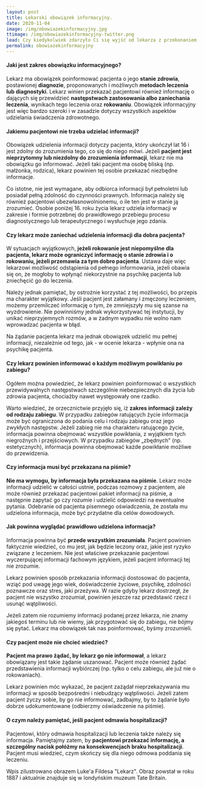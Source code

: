 ```yaml
---
layout: post
title: Lekarski obowiązek informacyjny.
date: 2020-11-04
image: /img/obowiazekinformacyjny.jpg
ttimage: /img/obowiazekinformacyjny-twitter.png
lead: Czy kiedykolwiek zdarzyło Ci się wyjść od lekarza z przekonaniem, że tak naprawdę nie wiesz, co Ci jest? Podczas ostatniej wizyty w szpitalu nie wytłumaczono Ci, jakie są możliwe powikłania po zabiegu, któremu zostaniesz poddany? A może jesteś lekarzem i zastanawiasz się, ile właściwie pacjent wiedzieć musi, a czego wiedzieć nie powinien? Przedmiotowy wpis poświęcę lekarskiemu obowiązkowi informacyjnemu.
permalink: obowiazekinformacyjny
---
```


#### Jaki jest zakres obowiązku informacyjnego?
Lekarz ma obowiązek poinformować pacjenta o jego **stanie zdrowia**, postawionej **diagnozie**, proponowanych i możliwych **metodach leczenia lub diagnostyki**. Lekarz winien przekazać pacjentowi również informację o dających się przewidzieć **następstwach zastosowania albo zaniechania leczenia**, wynikach tego leczenia oraz **rokowaniu**. Obowiązek informacyjny jest więc bardzo szeroki i w zasadzie dotyczy wszystkich aspektów udzielania świadczenia zdrowotnego.

#### Jakiemu pacjentowi nie trzeba udzielać informacji?
Obowiązek udzielenia informacji dotyczy pacjenta, który ukończył lat 16 i jest zdolny do zrozumienia tego, co się do niego mówi. Jeżeli **pacjent jest nieprzytomny lub niezdolny do zrozumienia informacji**, lekarz nie ma obowiązku go informować. Jeżeli taki pacjent ma osobę bliską (np. małżonka, rodzica), lekarz powinien tej osobie przekazać niezbędne informacje.

Co istotne, nie jest wymagane, aby odbiorca informacji był pełnoletni lub posiadał pełną zdolność do czynności prawnych. Informacja należy się również pacjentowi ubezwłasnowolnionemu, o ile ten jest w stanie ją zrozumieć. Osobie poniżej 16. roku życia lekarz udziela informacji w zakresie i formie potrzebnej do prawidłowego przebiegu procesu diagnostycznego lub terapeutycznego i wysłuchuje jego zdania.

#### Czy lekarz może zaniechać udzielenia informacji dla dobra pacjenta?
W sytuacjach wyjątkowych, **jeżeli rokowanie jest niepomyślne dla pacjenta, lekarz może ograniczyć informację o stanie zdrowia i o rokowaniu, jeżeli przemawia za tym dobro pacjenta**. Ustawa daje więc lekarzowi możliwość odstąpienia od pełnego informowania, jeżeli obawia się on, że mogłoby to wpłynąć niekorzystnie na psychikę pacjenta lub zniechęcić go do leczenia.

Należy jednak pamiętać, by ostrożnie korzystać z tej możliwości, bo przepis ma charakter wyjątkowy. Jeśli pacjent jest załamany i zmęczony leczeniem, możemy przemilczeć informację o tym, że zmniejszyły mu się szanse na wyzdrowienie. Nie powinniśmy jednak wykorzystywać tej instytucji, by unikać nieprzyjemnych rozmów, a w żadnym wypadku nie wolno nam wprowadzać pacjenta w błąd.

Na żądanie pacjenta lekarz ma jednak obowiązek udzielić mu pełnej informacji, niezależnie od tego, jak - w ocenie lekarza - wpłynie ona na psychikę pacjenta.

#### Czy lekarz powinien informować o każdym możliwym powikłaniu po zabiegu?
Ogółem można powiedzieć, że lekarz powinien poinformować o wszystkich przewidywalnych następstwach szczególnie niebezpiecznych dla życia lub zdrowia pacjenta, chociażby nawet występowały one rzadko.

Warto wiedzieć, że orzecznictwie przyjęło się, iż **zakres informacji zależy od rodzaju zabiegu**. W przypadku zabiegów ratujących życie informacja może być ograniczona do podania celu i rodzaju zabiegu oraz jego zwykłych następstw. Jeżeli zabieg nie ma charakteru ratującego życie, informacja powinna obejmować wszystkie powikłania, z wyjątkiem tych niegroźnych i przejściowych. W przypadku zabiegów „zbędnych” (np. estetycznych), informacja powinna obejmować każde powikłanie możliwe do przewidzenia.

#### Czy informacja musi być przekazana na piśmie?
**Nie ma wymogu, by informacja była przekazana na piśmie**. Lekarz może informacji udzielić w całości ustnie, podczas rozmowy z pacjentem, ale może również przekazać pacjentowi pakiet informacji na piśmie, a następnie zapytać go czy rozumie i udzielić odpowiedzi na ewentualne pytania. Odebranie od pacjenta pisemnego oświadczenia, że została mu udzielona informacja, może być przydatne dla celów dowodowych.

#### Jak powinna wyglądać prawidłowo udzielona informacja?
Informacja powinna być **przede wszystkim zrozumiała**. Pacjent powinien faktycznie wiedzieć, co mu jest, jak będzie leczony oraz, jakie jest ryzyko związane z leczeniem. Nie jest właściwe przekazanie pacjentowi wyczerpującej informacji fachowym językiem, jeżeli pacjent informacji tej nie zrozumie.

Lekarz powinien sposób przekazania informacji dostosować do pacjenta, wziąć pod uwagę jego wiek, doświadczenie życiowe, psychikę, zdolności poznawcze oraz stres, jaki przeżywa. W razie gdyby lekarz dostrzegł, że pacjent nie wszystko zrozumiał, powinien jeszcze raz przedstawić rzecz i usunąć wątpliwości.

Jeżeli zatem nie rozumiemy informacji podanej przez lekarza, nie znamy jakiegoś terminu lub nie wiemy, jak przygotować się do zabiegu, nie bójmy się pytać. Lekarz ma obowiązek tak nas poinformować, byśmy zrozumieli.

#### Czy pacjent może nie chcieć wiedzieć?
**Pacjent ma prawo żądać, by lekarz go nie informował**, a lekarz obowiązany jest takie żądanie uszanować. Pacjent może również żądać przedstawienia informacji wybiórczej (np. tylko o celu zabiegu, ale już nie o rokowaniach).

Lekarz powinien móc wykazać, że pacjent zażądał nieprzekazywania mu informacji w sposób bezpośredni i niebudzący wątpliwości. Jeżeli zatem pacjent życzy sobie, by go nie informować, zadbajmy, by to żądanie było dobrze udokumentowane (odbierzmy oświadczenie na piśmie).

#### O czym należy pamiętać, jeśli pacjent odmawia hospitalizacji?
Pacjentowi, który odmawia hospitalizacji lub leczenia także należy się informacja. Pamiętajmy zatem, by **pacjentowi przekazać informację, a szczególny nacisk połóżmy na konsekwencjach braku hospitalizacji**. Pacjent musi wiedzieć, czym skończy się dla niego odmowa poddania się leczeniu.

Wpis zilustrowano obrazem Luke'a Fildesa "Lekarz". Obraz powstał w roku 1887 i aktualnie znajduje się w londyńskim muzeum Tate Britain.
